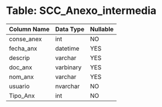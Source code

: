 # Table: SCC_Anexo_intermedia

| Column Name | Data Type | Nullable |
|-------------|-----------|----------|
| conse_anex | int | NO |
| fecha_anx | datetime | YES |
| descrip | varchar | YES |
| doc_anx | varbinary | YES |
| nom_anx | varchar | YES |
| usuario | nvarchar | NO |
| Tipo_Anx | int | NO |
